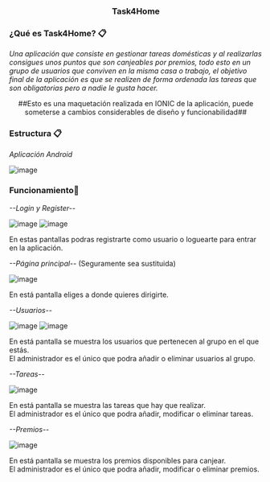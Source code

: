 <h3 align="center">Task4Home</h3>


### ¿Qué es Task4Home? 📋

_Una aplicación que consiste en gestionar tareas domésticas y al realizarlas consigues unos puntos que son canjeables por premios, todo esto en un grupo de usuarios que conviven en la misma casa o trabajo, el objetivo final de la aplicación es que se realizen de forma ordenada las tareas que son obligatorias pero a nadie le gusta hacer._

<p align="center">##Esto es una maquetación realizada en IONIC de la aplicación, puede someterse a cambios considerables de diseño y funcionabilidad##</p>


### Estructura 📋

_Aplicación Android_

![image](https://user-images.githubusercontent.com/55530657/161503483-7ed9a8f7-ed9f-4b15-b108-1555d296f822.png)

### Funcionamiento🔧

_--Login y Register--_

![image](https://user-images.githubusercontent.com/55530657/145399024-4727977d-990a-4a51-9c4e-a32abf08c8df.png)
![image](https://user-images.githubusercontent.com/55530657/145399552-27a2654f-2126-4615-aab9-92ca9c45765a.png)

En estas pantallas podras registrarte como usuario o loguearte para entrar en la aplicación.

_--Página principal--_ (Seguramente sea sustituida)

![image](https://user-images.githubusercontent.com/55530657/145399630-cc65c58e-ed94-4908-8583-ced42c9678f7.png)

En está pantalla eliges a donde quieres dirigirte.

_--Usuarios--_

![image](https://user-images.githubusercontent.com/55530657/145399681-515f7107-74a3-44c6-a716-073d0f1335b9.png)
![image](https://user-images.githubusercontent.com/55530657/145399764-f3cbeb16-34ec-4f06-9057-5a26719409c3.png)

En está pantalla se muestra los usuarios que pertenecen al grupo en el que estás.<br>
El administrador es el único que podra añadir o eliminar usuarios al grupo.

_--Tareas--_

![image](https://user-images.githubusercontent.com/55530657/145399863-d879a022-45b4-461d-ba98-75f91c5bc09c.png)

En está pantalla se muestra las tareas que hay que realizar.<br>
El administrador es el único que podra añadir, modificar o eliminar tareas.

_--Premios--_

![image](https://user-images.githubusercontent.com/55530657/145400030-564d4462-9737-424a-b5cd-098d17144a43.png)

En está pantalla se muestra los premios disponibles para canjear.<br>
El administrador es el único que podra añadir, modificar o eliminar premios.
